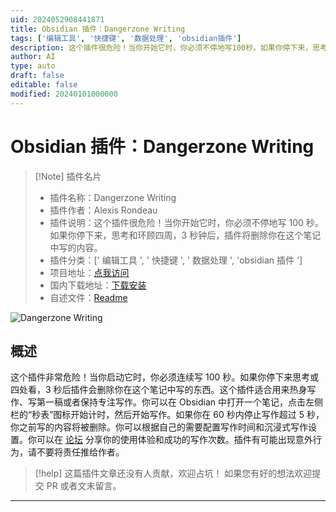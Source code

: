```yaml
---
uid: 2024052908441871
title: Obsidian 插件：Dangerzone Writing
tags: ['编辑工具', '快捷键', '数据处理', 'obsidian插件']
description: 这个插件很危险！当你开始它时，你必须不停地写100秒。如果你停下来，思考和环顾四周，3秒钟后，插件将删除你在这个笔记中写的内容。
author: AI
type: auto
draft: false
editable: false
modified: 20240101000000
---
```


# Obsidian 插件：Dangerzone Writing

> [!Note] 插件名片
> - 插件名称：Dangerzone Writing
> - 插件作者：Alexis Rondeau
> - 插件说明：这个插件很危险！当你开始它时，你必须不停地写 100 秒。如果你停下来，思考和环顾四周，3 秒钟后，插件将删除你在这个笔记中写的内容。
> - 插件分类：[' 编辑工具 ', ' 快捷键 ', ' 数据处理 ', 'obsidian 插件 ']
> - 项目地址：[点我访问](https://github.com/akaalias/dangerzone-writing-plugin)
> - 国内下载地址：[下载安装](https://pkmer.cn/products/plugin/pluginMarket/?dangerzone-writing-plugin)
> - 自述文件：[Readme](https://ghproxy.net/https://raw.githubusercontent.com/akaalias/dangerzone-writing-plugin/master/README.md)

![Dangerzone Writing](https://cdn.pkmer.cn/covers/dangerzone-writing-plugin_new.gif!pkmer)

## 概述

这个插件非常危险！当你启动它时，你必须连续写 100 秒。如果你停下来思考或四处看，3 秒后插件会删除你在这个笔记中写的东西。这个插件适合用来热身写作、写第一稿或者保持专注写作。你可以在 Obsidian 中打开一个笔记，点击左侧栏的“秒表”图标开始计时，然后开始写作。如果你在 60 秒内停止写作超过 5 秒，你之前写的内容将被删除。你可以根据自己的需要配置写作时间和沉浸式写作设置。你可以在 [论坛](https://forum.obsidian.md/t/dangerzone-flowstate-like-plugin-prototype/8776) 分享你的使用体验和成功的写作次数。插件有可能出现意外行为，请不要将责任推给作者。

> [!help]
> 这篇插件文章还没有人贡献，欢迎占坑！
> 如果您有好的想法欢迎提交 PR 或者文末留言。

---



